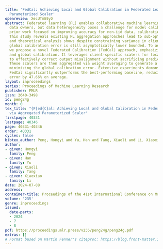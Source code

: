 ```yaml
---
title: 'FedCal: Achieving Local and Global Calibration in Federated Learning via Aggregated
  Parameterized Scaler'
openreview: XecUTmB9yD
abstract: Federated learning (FL) enables collaborative machine learning across distributed
  data owners, but data heterogeneity poses a challenge for model calibration. While
  prior work focused on improving accuracy for non-iid data, calibration remains under-explored.
  This study reveals existing FL aggregation approaches lead to sub-optimal calibration,
  and theoretical analysis shows despite constraining variance in clients’ label distributions,
  global calibration error is still asymptotically lower bounded. To address this,
  we propose a novel Federated Calibration (FedCal) approach, emphasizing both local
  and global calibration. It leverages client-specific scalers for local calibration
  to effectively correct output misalignment without sacrificing prediction accuracy.
  These scalers are then aggregated via weight averaging to generate a global scaler,
  minimizing the global calibration error. Extensive experiments demonstrate that
  FedCal significantly outperforms the best-performing baseline, reducing global calibration
  error by 47.66% on average.
layout: inproceedings
series: Proceedings of Machine Learning Research
publisher: PMLR
issn: 2640-3498
id: peng24g
month: 0
tex_title: "{F}ed{C}al: Achieving Local and Global Calibration in Federated Learning
  via Aggregated Parameterized Scaler"
firstpage: 40331
lastpage: 40346
page: 40331-40346
order: 40331
cycles: false
bibtex_author: Peng, Hongyi and Yu, Han and Tang, Xiaoli and Li, Xiaoxiao
author:
- given: Hongyi
  family: Peng
- given: Han
  family: Yu
- given: Xiaoli
  family: Tang
- given: Xiaoxiao
  family: Li
date: 2024-07-08
address:
container-title: Proceedings of the 41st International Conference on Machine Learning
volume: '235'
genre: inproceedings
issued:
  date-parts:
  - 2024
  - 7
  - 8
pdf: https://proceedings.mlr.press/v235/peng24g/peng24g.pdf
extras: []
# Format based on Martin Fenner's citeproc: https://blog.front-matter.io/posts/citeproc-yaml-for-bibliographies/
---
```

